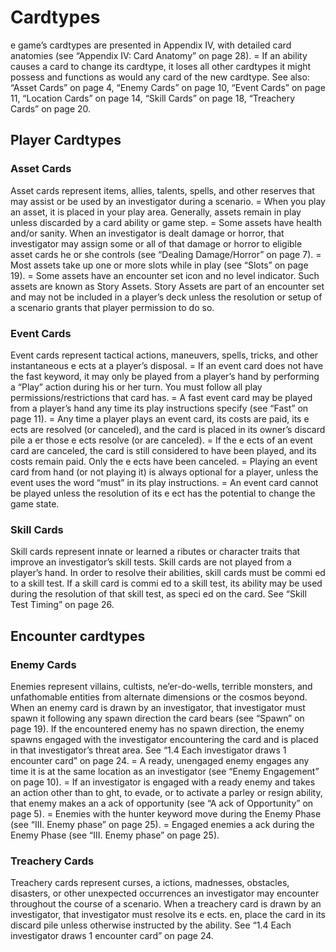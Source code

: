# Cardtypes
 e game’s cardtypes are presented in Appendix IV, with detailed card anatomies (see “Appendix IV: Card Anatomy” on page 28).
= If an ability causes a card to change its cardtype, it loses all other cardtypes it might possess and functions as would any card of the new cardtype.
See also: “Asset Cards” on page 4, “Enemy Cards” on page 10, “Event Cards” on page 11, “Location Cards” on page 14, “Skill Cards” on page 18, “Treachery Cards” on page 20.

## Player Cardtypes

### Asset Cards
Asset cards represent items, allies, talents, spells, and other reserves that may assist or be used by an investigator during a scenario.
= When you play an asset, it is placed in your play area. Generally, assets remain in play unless discarded by a card ability or game step.
= Some assets have health and/or sanity. When an investigator is dealt damage or horror, that investigator may assign some or all of that damage or horror to eligible asset cards he or she controls (see “Dealing Damage/Horror” on page 7).
= Most assets take up one or more slots while in play (see “Slots” on page 19).
= Some assets have an encounter set icon and no level indicator. Such assets are known as Story Assets. Story Assets are part of an encounter set and may not be included in a player’s deck unless the resolution or setup of a scenario grants that player permission to do so.

### Event Cards
Event cards represent tactical actions, maneuvers, spells, tricks, and other instantaneous e ects at a player’s disposal.
= If an event card does not have the fast keyword, it may only be played from a player’s hand by performing a “Play” action during his or her turn. You must follow all play permissions/restrictions that card has.
= A fast event card may be played from a player’s hand any time its play instructions specify (see “Fast” on page 11).
= Any time a player plays an event card, its costs are paid, its e ects are resolved (or canceled), and the card is placed in its owner’s discard pile a er those e ects resolve (or are canceled).
= If the e ects of an event card are canceled, the card is still considered to have been played, and its costs remain paid. Only the e ects have been canceled.
= Playing an event card from hand (or not playing it) is always optional for a player, unless the event uses the word “must” in its play instructions.
= An event card cannot be played unless the resolution of its e ect has the potential to change the game state.

### Skill Cards
Skill cards represent innate or learned a ributes or character traits that improve an investigator’s skill tests.
Skill cards are not played from a player’s hand. In order to resolve their abilities, skill cards must be commi ed to a skill test.
If a skill card is commi ed to a skill test, its ability may be used during the resolution of that skill test, as speci ed on the card.
See “Skill Test Timing” on page 26.

## Encounter cardtypes

### Enemy Cards
Enemies represent villains, cultists, ne’er-do-wells, terrible monsters, and unfathomable entities from alternate dimensions or the cosmos beyond.
When an enemy card is drawn by an investigator, that investigator must spawn it following any spawn direction the card bears (see “Spawn” on page 19). If the encountered enemy has no spawn direction, the enemy spawns engaged with the investigator encountering the card and is placed in that investigator’s threat area.
See “1.4 Each investigator draws 1 encounter card” on page 24.
= A ready, unengaged enemy engages any time it is at the same location as an investigator (see “Enemy Engagement” on page 10).
= If an investigator is engaged with a ready enemy and takes an action other than to  ght, to evade, or to activate a parley or resign ability, that enemy makes an a ack of opportunity (see “A ack of Opportunity” on page 5).
= Enemies with the hunter keyword move during the Enemy Phase (see “III. Enemy phase” on page 25).
= Engaged enemies a ack during the Enemy Phase (see “III. Enemy phase” on page 25).

### Treachery Cards
Treachery cards represent curses, a ictions, madnesses, obstacles, disasters, or other unexpected occurrences an investigator may encounter throughout the course of a scenario.
When a treachery card is drawn by an investigator, that investigator must resolve its e ects.  en, place the card in its discard pile unless otherwise instructed by the ability.
See “1.4 Each investigator draws 1 encounter card” on page 24.
